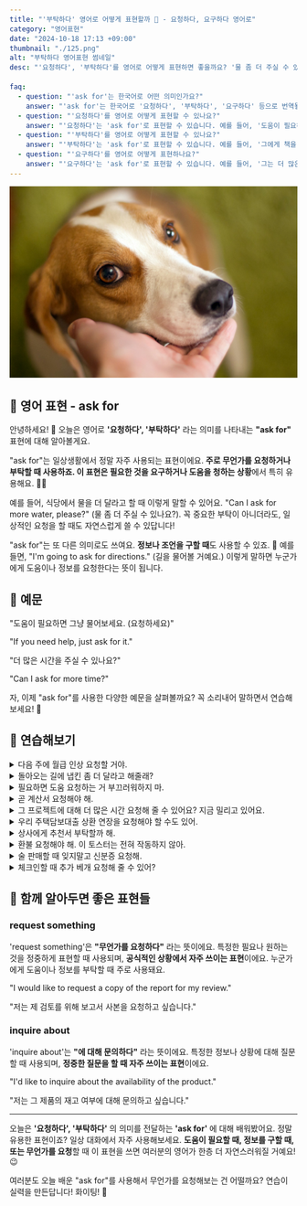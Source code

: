 ```yaml
---
title: "'부탁하다' 영어로 어떻게 표현할까 🙏 - 요청하다, 요구하다 영어로"
category: "영어표현"
date: "2024-10-18 17:13 +09:00"
thumbnail: "./125.png"
alt: "부탁하다 영어표현 썸네일"
desc: "'요청하다', '부탁하다'를 영어로 어떻게 표현하면 좋을까요? '물 좀 더 주실 수 있나요?', '도움이 필요하면 물어보세요.' 등을 영어로 표현하는 법을 배워봅시다. 다양한 예문을 통해서 연습하고 본인의 표현으로 만들어 보세요."

faq:
  - question: "'ask for'는 한국어로 어떤 의미인가요?"
    answer: "'ask for'는 한국어로 '요청하다', '부탁하다', '요구하다' 등으로 번역될 수 있습니다. 어떤 것을 요구하거나 원하는 경우에 사용됩니다."
  - question: "'요청하다'를 영어로 어떻게 표현할 수 있나요?"
    answer: "'요청하다'는 'ask for'로 표현할 수 있습니다. 예를 들어, '도움이 필요하다고 요청했어요'는 'I asked for help'로 말할 수 있습니다."
  - question: "'부탁하다'를 영어로 어떻게 표현할 수 있나요?"
    answer: "'부탁하다'는 'ask for'로 표현할 수 있습니다. 예를 들어, '그에게 책을 부탁했어요'는 'I asked for the book from him'으로 말할 수 있습니다."
  - question: "'요구하다'를 영어로 어떻게 표현하나요?"
    answer: "'요구하다'는 'ask for'로 표현할 수 있습니다. 예를 들어, '그는 더 많은 정보를 요구했어요'는 'He asked for more information'으로 표현할 수 있습니다."
---
```


![개를 쓰다듬든 사람](./125-1.jpg)

## 🌟 영어 표현 - ask for

안녕하세요! 👋 오늘은 영어로 **'요청하다', '부탁하다'** 라는 의미를 나타내는 **"ask for"** 표현에 대해 알아볼게요.

"ask for"는 일상생활에서 정말 자주 사용되는 표현이에요. **주로 무언가를 요청하거나 부탁할 때 사용하죠. 이 표현은 필요한 것을 요구하거나 도움을 청하는 상황**에서 특히 유용해요. 🙋‍♀️

예를 들어, 식당에서 물을 더 달라고 할 때 이렇게 말할 수 있어요. "Can I ask for more water, please?" (물 좀 더 주실 수 있나요?). 꼭 중요한 부탁이 아니더라도, 일상적인 요청을 할 때도 자연스럽게 쓸 수 있답니다!

"ask for"는 또 다른 의미로도 쓰여요. **정보나 조언을 구할 때**도 사용할 수 있죠. 🤔 예를 들면, "I'm going to ask for directions." (길을 물어볼 거예요.) 이렇게 말하면 누군가에게 도움이나 정보를 요청한다는 뜻이 됩니다.

<script async src="https://pagead2.googlesyndication.com/pagead/js/adsbygoogle.js?client=ca-pub-1465612013356152"
     crossorigin="anonymous"></script>
<!-- engple-horizontal-ad -->

<ins class="adsbygoogle"
     style="display:block"
     data-ad-client="ca-pub-1465612013356152"
     data-ad-slot="2106896038"
     data-ad-format="auto"
     data-full-width-responsive="true"></ins>

<script>
     (adsbygoogle = window.adsbygoogle || []).push({});
</script>

## 📖 예문

"도움이 필요하면 그냥 물어보세요. (요청하세요)"

"If you need help, just ask for it."

"더 많은 시간을 주실 수 있나요?"

"Can I ask for more time?"

자, 이제 "ask for"를 사용한 다양한 예문을 살펴볼까요? 꼭 소리내어 말하면서 연습해보세요! 🚀

## 💬 연습해보기

<details>
<summary>다음 주에 월급 인상 요청할 거야.</summary>
<span>I'm gonna ask for a raise next week.</span>
</details>

<details>
<summary>돌아오는 길에 냅킨 좀 더 달라고 해줄래?</summary>
<span>Can you ask for some extra napkins on your way back?</span>
</details>

<details>
<summary>필요하면 도움 요청하는 거 부끄러워하지 마.</summary>
<span>Don't be shy to ask for help if you need it.</span>
</details>

<details>
<summary>곧 계산서 요청해야 해.</summary>
<span>We should ask for the check soon.</span>
</details>

<details>
<summary>그 프로젝트에 대해 더 많은 시간 요청해 줄 수 있어요? 지금 밀리고 있어요.</summary>
<span>Could you ask for more time on that project? We're <a href="/blog/in-english/031.fall-behind/">falling behind</a>.</span>
</details>

<details>
<summary>우리 주택담보대출 상환 연장을 요청해야 할 수도 있어.</summary>
<span>We might have to ask for an extension on our mortgage payments.</span>
</details>

<details>
<summary>상사에게 추천서 부탁할까 해.</summary>
<span>I'm thinking of asking for a letter of recommendation from my boss.</span>
</details>

<details>
<summary>환불 요청해야 해. 이 토스터는 전혀 작동하지 않아.</summary>
<span>We should ask for a refund. This toaster doesn't work at all.</span>
</details>

<details>
<summary>술 판매할 때 잊지말고 신분증 요청해.</summary>
<span>Don't <a href="/blog/in-english/023.forget/">forget</a> to ask for ID when selling alcohol.</span>
</details>

<details>
<summary>체크인할 때 추가 베개 요청해 줄 수 있어?</summary>
<span>Could you ask for extra pillows when you check in?</span>
</details>

## 🤝 함께 알아두면 좋은 표현들

### request something

'request something'은 **"무언가를 요청하다"** 라는 뜻이에요. 특정한 필요나 원하는 것을 정중하게 표현할 때 사용되며, **공식적인 상황에서 자주 쓰이는 표현**이에요. 누군가에게 도움이나 정보를 부탁할 때 주로 사용돼요.

"I would like to request a copy of the report for my review."

"저는 제 검토를 위해 보고서 사본을 요청하고 싶습니다."

### inquire about

'inquire about'는 **"에 대해 문의하다"** 라는 뜻이에요. 특정한 정보나 상황에 대해 질문할 때 사용되며, **정중한 질문을 할 때 자주 쓰이는 표현**이에요.

"I'd like to inquire about the availability of the product."

"저는 그 제품의 재고 여부에 대해 문의하고 싶습니다."

---

오늘은 **'요청하다', '부탁하다'** 의 의미를 전달하는 **'ask for'** 에 대해 배워봤어요. 정말 유용한 표현이죠? 일상 대화에서 자주 사용해보세요. **도움이 필요할 때, 정보를 구할 때, 또는 무언가를 요청**할 때 이 표현을 쓰면 여러분의 영어가 한층 더 자연스러워질 거예요! 😉

여러분도 오늘 배운 "ask for"를 사용해서 무언가를 요청해보는 건 어떨까요? 연습이 실력을 만든답니다! 화이팅! 💪
